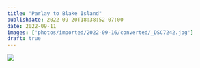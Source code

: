 ```yaml
---
title: "Parlay to Blake Island"
publishdate: 2022-09-20T18:38:52-07:00
date: 2022-09-11
images: ['photos/imported/2022-09-16/converted/_DSC7242.jpg']
draft: true
---
```


![](photos/imported/2022-05-31/converted/DSC05839.jpg)